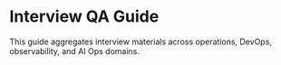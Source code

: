# Interview QA Guide

This guide aggregates interview materials across operations, DevOps, observability, and AI Ops domains.
